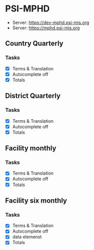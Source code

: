 # PSI-MPHD
* Server: https://dev-mphd.psi-mis.org
* Server: https://mphd.psi-mis.org

## Country Quarterly

### Tasks

- [x] Terms & Translation
- [x] Autocomplete off
- [x] Totals

## District Quarterly

### Tasks

- [x] Terms & Translation
- [x] Autocomplete off
- [x] Totals

## Facility monthly

### Tasks

- [x] Terms & Translation
- [x] Autocomplete off
- [x] Totals

## Facility six monthly

### Tasks

- [x] Terms & Translation
- [x] Autocomplete off
- [x] data elemenst 
- [x] Totals